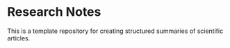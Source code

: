 # Research Notes

This is a template repository for creating structured summaries of scientific articles.
